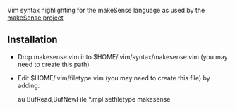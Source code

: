 Vim syntax highlighting for the makeSense language as used by the
[makeSense project](http://project-makesense.eu/)

Installation
-----------

* Drop makesense.vim into $HOME/.vim/syntax/makesense.vim (you may need
  to create this path)
* Edit $HOME/.vim/filetype.vim (you may need to create this file) by
  adding:
  
  	au BufRead,BufNewFile *.mpl setfiletype makesense
